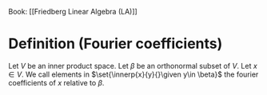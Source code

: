 Book: [[Friedberg Linear Algebra (LA)]]
# Definition (Fourier coefficients)
Let $V$ be an inner product space.
Let $\beta$ be an orthonormal subset of $V$.
Let $x\in V$.
We call elements in $\set{\innerp{x}{y}{}\given y\in \beta}$ the fourier coefficients of $x$ relative to $\beta$.